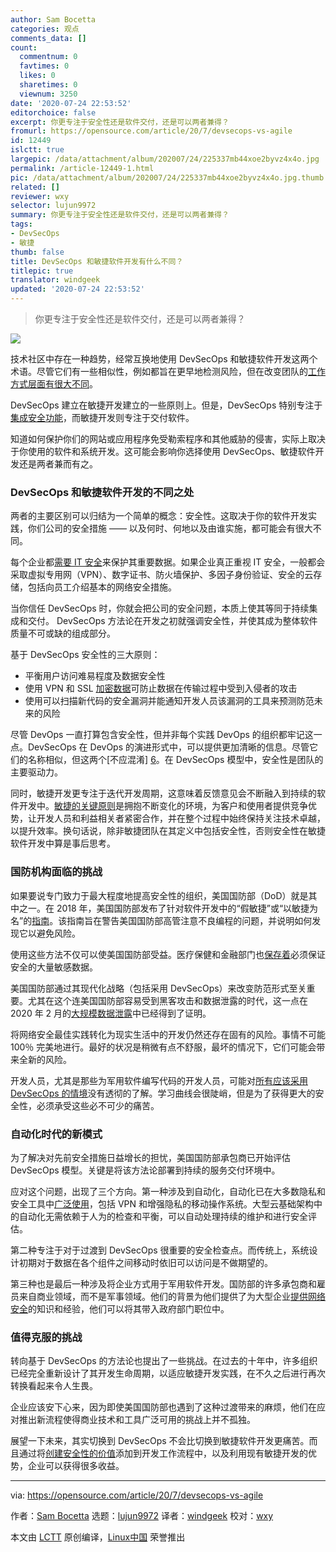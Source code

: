 ```yaml
---
author: Sam Bocetta
categories: 观点
comments_data: []
count:
  commentnum: 0
  favtimes: 0
  likes: 0
  sharetimes: 0
  viewnum: 3250
date: '2020-07-24 22:53:52'
editorchoice: false
excerpt: 你更专注于安全性还是软件交付，还是可以两者兼得？
fromurl: https://opensource.com/article/20/7/devsecops-vs-agile
id: 12449
islctt: true
largepic: /data/attachment/album/202007/24/225337mb44xoe2byvz4x4o.jpg
permalink: /article-12449-1.html
pic: /data/attachment/album/202007/24/225337mb44xoe2byvz4x4o.jpg.thumb.jpg
related: []
reviewer: wxy
selector: lujun9972
summary: 你更专注于安全性还是软件交付，还是可以两者兼得？
tags:
- DevSecOps
- 敏捷
thumb: false
title: DevSecOps 和敏捷软件开发有什么不同？
titlepic: true
translator: windgeek
updated: '2020-07-24 22:53:52'
---
```



> 
> 你更专注于安全性还是软件交付，还是可以两者兼得？
> 
> 
> 


![](/data/attachment/album/202007/24/225337mb44xoe2byvz4x4o.jpg)


技术社区中存在一种趋势，经常互换地使用 DevSecOps 和敏捷软件开发这两个术语。尽管它们有一些相似性，例如都旨在更早地检测风险，但在改变团队的[工作方式层面有很大不同](https://tech.gsa.gov/guides/understanding_differences_agile_devsecops/)。


DevSecOps 建立在敏捷开发建立的一些原则上。但是，DevSecOps 特别专注于[集成安全功能](https://www.redhat.com/en/topics/devops/what-is-devsecops)，而敏捷开发则专注于交付软件。


知道如何保护你们的网站或应用程序免受勒索程序和其他威胁的侵害，实际上取决于你使用的软件和系统开发。这可能会影响你选择使用 DevSecOps、敏捷软件开发还是两者兼而有之。


### DevSecOps 和敏捷软件开发的不同之处


两者的主要区别可以归结为一个简单的概念：安全性。这取决于你的软件开发实践，你们公司的安全措施 —— 以及何时、何地以及由谁实施，都可能会有很大不同。


每个企业都[需要 IT 安全](https://www.redhat.com/en/topics/security)来保护其重要数据。如果企业真正重视 IT 安全，一般都会采取虚拟专用网（VPN）、数字证书、防火墙保护、多因子身份验证、安全的云存储，包括向员工介绍基本的网络安全措施。


当你信任 DevSecOps 时，你就会把公司的安全问题，本质上使其等同于持续集成和交付。 DevSecOps 方法论在开发之初就强调安全性，并使其成为整体软件质量不可或缺的组成部分。


基于 DevSecOps 安全性的三大原则：


* 平衡用户访问难易程度及数据安全性
* 使用 VPN 和 SSL [加密数据](https://surfshark.com/blog/does-vpn-protect-you-from-hackers)可防止数据在传输过程中受到入侵者的攻击
* 使用可以扫描新代码的安全漏洞并能通知开发人员该漏洞的工具来预测防范未来的风险


尽管 DevOps 一直打算包含安全性，但并非每个实践 DevOps 的组织都牢记这一点。DevSecOps 在 DevOps 的演进形式中，可以提供更加清晰的信息。尽管它们的名称相似，但这两个[不应混淆] [6](https://www.infoq.com/articles/evolve-devops-devsecops/)。在 DevSecOps 模型中，安全性是团队的主要驱动力。


同时，敏捷开发更专注于迭代开发周期，这意味着反馈意见会不断融入到持续的软件开发中。[敏捷的关键原则](https://enterprisersproject.com/article/2019/9/agile-project-management-explained)是拥抱不断变化的环境，为客户和使用者提供竞争优势，让开发人员和利益相关者紧密合作，并在整个过程中始终保持关注技术卓越，以提升效率。换句话说，除非敏捷团队在其定义中包括安全性，否则安全性在敏捷软件开发中算是事后思考。


### 国防机构面临的挑战


如果要说专门致力于最大程度地提高安全性的组织，美国国防部（DoD）就是其中之一。在 2018 年，美国国防部发布了针对软件开发中的“假敏捷”或“以敏捷为名”的[指南](https://www.governmentciomedia.com/defense-innovation-board-issues-guide-detecting-agile-bs)。该指南旨在警告美国国防部高管注意不良编程的问题，并说明如何发现它以避免风险。


使用这些方法不仅可以使美国国防部受益。医疗保健和金融部门也[保存着](https://www.redhat.com/en/solutions/financial-services)必须保证安全的大量敏感数据。


美国国防部通过其现代化战略（包括采用 DevSecOps）来改变防范形式至关重要。尤其在这个连美国国防部容易受到黑客攻击和数据泄露的时代，这一点在 2020 年 2 月的[大规模数据泄露](https://www.military.com/daily-news/2020/02/25/dod-agency-suffers-data-breach-potentially-compromising-ssns.html)中已经得到了证明。


将网络安全最佳实践转化为现实生活中的开发仍然还存在固有的风险。事情不可能 100％ 完美地进行。最好的状况是稍微有点不舒服，最坏的情况下，它们可能会带来全新的风险。


开发人员，尤其是那些为军用软件编写代码的开发人员，可能对[所有应该采用 DevSecOps 的情境](https://fcw.com/articles/2020/01/23/dod-devsecops-guidance-williams.aspx)没有透彻的了解。学习曲线会很陡峭，但是为了获得更大的安全性，必须承受这些必不可少的痛苦。


### 自动化时代的新模式


为了解决对先前安全措施日益增长的担忧，美国国防部承包商已开始评估 DevSecOps 模型。关键是将该方法论部署到持续的服务交付环境中。


应对这个问题，出现了三个方向。第一种涉及到自动化，自动化已在大多数隐私和安全工具中[广泛使用](https://privacyaustralia.net/privacy-tools/)，包括 VPN 和增强隐私的移动操作系统。大型云基础架构中的自动化无需依赖于人为的检查和平衡，可以自动处理持续的维护和进行安全评估。


第二种专注于对于过渡到 DevSecOps 很重要的安全检查点。而传统上，系统设计初期对于数据在各个组件之间移动时依旧可以访问是不做期望的。


第三种也是最后一种涉及将企业方式用于军用软件开发。国防部的许多承包商和雇员来自商业领域，而不是军事领域。他们的背景为他们提供了为大型企业[提供网络安全](https://www.securitymagazine.com/articles/88301-cybersecurity-is-standard-business-practice-for-large-companies)的知识和经验，他们可以将其带入政府部门职位中。


### 值得克服的挑战


转向基于 DevSecOps 的方法论也提出了一些挑战。在过去的十年中，许多组织已经完全重新设计了其开发生命周期，以适应敏捷开发实践，在不久之后进行再次转换看起来令人生畏。


企业应该安下心来，因为即使美国国防部也遇到了这种过渡带来的麻烦，他们在应对推出新流程使得商业技术和工具广泛可用的挑战上并不孤独。


展望一下未来，其实切换到 DevSecOps 不会比切换到敏捷软件开发更痛苦。而且通过将[创建安全性的价值](https://www.redhat.com/en/topics/security)添加到开发工作流程中，以及利用现有敏捷开发的优势，企业可以获得很多收益。




---


via: <https://opensource.com/article/20/7/devsecops-vs-agile>


作者：[Sam Bocetta](https://opensource.com/users/sambocetta) 选题：[lujun9972](https://github.com/lujun9972) 译者：[windgeek](https://github.com/windgeek) 校对：[wxy](https://github.com/wxy)


本文由 [LCTT](https://github.com/LCTT/TranslateProject) 原创编译，[Linux中国](https://linux.cn/) 荣誉推出
